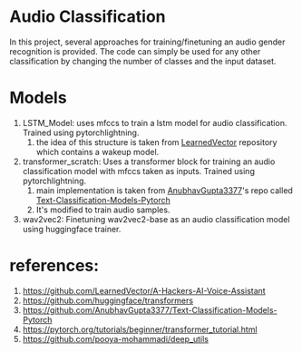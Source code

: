 # Audio Classification

In this project, several approaches for training/finetuning an audio gender recognition is provided. The code can simply
be used for any other classification by changing the number of classes and the input dataset. 

# Models
1. LSTM_Model: uses mfccs to train a lstm model for audio classification. Trained using pytorchlightning.
   1. the idea of this structure is taken from [LearnedVector](https://github.com/LearnedVector) repository which contains a wakeup model.
2. transformer_scratch: Uses a transformer block for training an audio classification model with mfccs taken as inputs. Trained using pytorchlightning.
   1. main implementation is taken from [AnubhavGupta3377](https://github.com/AnubhavGupta3377)'s repo called [Text-Classification-Models-Pytorch](https://github.com/AnubhavGupta3377/Text-Classification-Models-Pytorch)
   2. It's modified to train audio samples.
3. wav2vec2: Finetuning wav2vec2-base as an audio classification model using huggingface trainer.



# references:
1. https://github.com/LearnedVector/A-Hackers-AI-Voice-Assistant
2. https://github.com/huggingface/transformers
3. https://github.com/AnubhavGupta3377/Text-Classification-Models-Pytorch
4. https://pytorch.org/tutorials/beginner/transformer_tutorial.html
5. https://github.com/pooya-mohammadi/deep_utils
